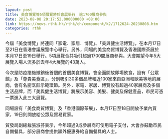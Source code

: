```yaml
---
layout: post
title: 美食博覽等5項展覽將於會展舉行　逾1700展商參與
date: 2023-08-08 20:17:52.000000000 +08:00
link: https://news.rthk.hk/rthk/ch/component/k2/1712624-20230808.htm
categories: rthk
---
```


今屆「美食博覽」將連同「家電．家居．博覽」、「美與健生活博覽」，在本月17日至21日在香港會議展覽中心舉行。另外，同場的美食商貿博覽及香港國際茶展於本月17日至19日舉行。5項展覽合共吸引超過1700間展商參與。大會期望今年5大展覽入場人流多於去年4大展覽的43萬人。

今次是防疫措施撤銷後首個的首個美食博覽，會全面開放即場飲食，設有「公眾館」及「尊貴美食區」，分別吸引30多個品牌和近100家來自亞洲和歐美等地的展商，會有名廚烹飪示範環節。另外，家電．家居．博覽設有超過40家展商及多個生活品牌，而「美與健生活博覽」將展示美容、美髮、健美及保健產品，市民可憑一票進入此三大展覽。

同場設有「美食商貿博覽」及「香港國際茶展」，本月17日至18日開放予業內買家，19日則開放給公眾及貿易買家。

貿發局副總裁張淑芬表示，今年超過9成參展商可使用電子支付，大會亦鼓勵市民自備餐具，部分展商會提供額外優惠券給自備餐具的人士。
